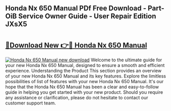 ## Honda Nx 650 Manual PDf Free Download - Part-OiB Service Owner Guide - User Repair Edition JXsX5

# <h2><a href="http://cf26052.oget.top/?id=Honda+Nx+650+Manual">🔗Download New 👉🔴 Honda Nx 650 Manual</a></h2>

[![Honda Nx 650 Manual new download](https://i.imgur.com/5g1atiW.png)](http://cf26052.oget.top/?id=Honda+Nx+650+Manual)
Welcome to the ultimate guide for your new Honda Nx 650 Manual, designed to ensure a smooth and efficient experience. Understanding the Product This section provides an overview of your new Honda Nx 650 Manual and its key features. Explore the limitless possibilities of list of features with your new Honda Nx 650 Manual. It's our hope that the Honda Nx 650 Manual has been a clear and easy-to-follow guide in helping you get started with your new product. Should you require any assistance or clarification, please do not hesitate to contact our customer support team.
